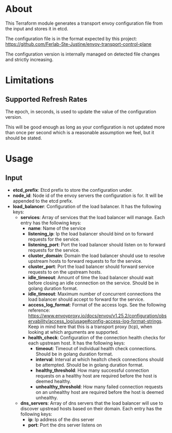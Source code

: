 # About

This Terraform module generates a transport envoy configuration file from the input and stores it in etcd.

The configuration file is in the format expected by this project: https://github.com/Ferlab-Ste-Justine/envoy-transport-control-plane

The configuration version is internally managed on detected file changes and strictly increasing.

# Limitations

## Supported Refresh Rates

The epoch, in seconds, is used to update the value of the configuration version.

This will be good enough as long as your configuration is not updated more than once per second which is a reasonable assumption we feel, but it should be stated.

# Usage

## Input

- **etcd_prefix**: Etcd prefix to store the configuration under.
- **node_id**: Node id of the envoy servers the configuration is for. It will be appended to the etcd prefix.
- **load_balancer**: Configuration of the load balancer. It has the following keys:
  - **services**: Array of services that the load balancer will manage. Each entry has the following keys:
    - **name**: Name of the service
    - **listening_ip**: Ip the load balancer should bind on to forward requests for the service.
    - **listening_port**: Port the load balancer should listen on to forward requests for the service.
    - **cluster_domain**: Domain the load balancer should use to resolve upstream hosts to forward requests to for the service.
    - **cluster_port**: Port the load balancer should forward service requests to on the upstream hosts.
    - **idle_timeout**: Amount of time the load balancer should wait before closing an idle connection on the service. Should be in golang duration format.
    - **idle_timeout**: Maximum number of concurrent connections the load balancer should accept to forward for the service.
    - **access_log_format**: Format of the access logs. See the following reference: https://www.envoyproxy.io/docs/envoy/v1.25.2/configuration/observability/access_log/usage#config-access-log-format-strings. Keep in mind here that this is a transport proxy (tcp), when looking at which arguments are supported.
    - **health_check**: Configuration of the connection health checks for each upstream host. It has the following keys:
      - **timeout**: Timeout of individual health check connections. Should be in golang duration format.
      - **interval**: Interval at which healtch check connections should be attempted. Should be in golang duration format.
      - **healthy_threshold**: How many successful connection requests on a healthy host are required before the host is deemed healthy.
      - **unhealthy_threshold**: How many failed connection requests on an unhealthy host are required before the host is deemed unhealthy.
  - **dns_servers**: Array of dns servers that the load balancer will use to discover upstread hosts based on their domain. Each entry has the following keys:
    - **ip**: Ip address of the dns server
    - **port**: Port the dns server listens on